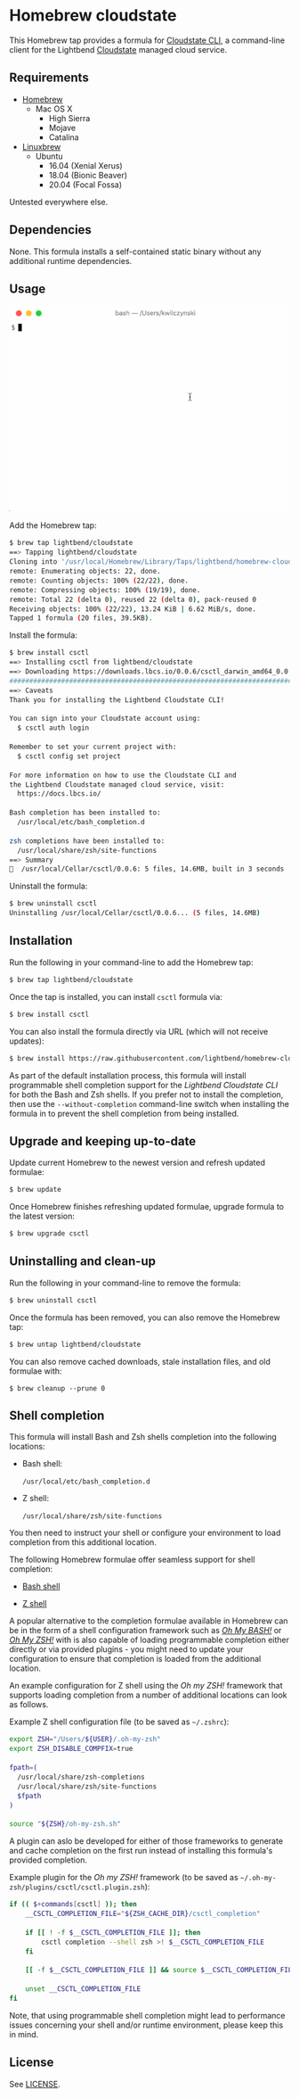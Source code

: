 # Homebrew cloudstate

This Homebrew tap provides a formula for [Cloudstate CLI][0], a command-line client for the Lightbend [Cloudstate][1] managed cloud service. 

## Requirements

* [Homebrew][2]
    * Mac OS X
        * High Sierra
        * Mojave
        * Catalina
* [Linuxbrew][3]
    * Ubuntu
        * 16.04 (Xenial Xerus)
        * 18.04 (Bionic Beaver)
        * 20.04 (Focal Fossa)

Untested everywhere else.

## Dependencies

None. This formula installs a self-contained static binary without any additional runtime dependencies.

## Usage

![Formula usage](usage.gif?raw=true "Formula usage")

Add the Homebrew tap:

```sh
$ brew tap lightbend/cloudstate
==> Tapping lightbend/cloudstate
Cloning into '/usr/local/Homebrew/Library/Taps/lightbend/homebrew-cloudstate'...
remote: Enumerating objects: 22, done.
remote: Counting objects: 100% (22/22), done.
remote: Compressing objects: 100% (19/19), done.
remote: Total 22 (delta 0), reused 22 (delta 0), pack-reused 0
Receiving objects: 100% (22/22), 13.24 KiB | 6.62 MiB/s, done.
Tapped 1 formula (20 files, 39.5KB).
```

Install the formula:

```sh
$ brew install csctl
==> Installing csctl from lightbend/cloudstate
==> Downloading https://downloads.lbcs.io/0.0.6/csctl_darwin_amd64_0.0.6.tar.gz
######################################################################## 100.0%
==> Caveats
Thank you for installing the Lightbend Cloudstate CLI!

You can sign into your Cloudstate account using:
  $ csctl auth login

Remember to set your current project with:
  $ csctl config set project

For more information on how to use the Cloudstate CLI and
the Lightbend Cloudstate managed cloud service, visit:
  https://docs.lbcs.io/

Bash completion has been installed to:
  /usr/local/etc/bash_completion.d

zsh completions have been installed to:
  /usr/local/share/zsh/site-functions
==> Summary
🍺  /usr/local/Cellar/csctl/0.0.6: 5 files, 14.6MB, built in 3 seconds
```

Uninstall the formula:

```sh
$ brew uninstall csctl
Uninstalling /usr/local/Cellar/csctl/0.0.6... (5 files, 14.6MB)
```

## Installation

Run the following in your command-line to add the Homebrew tap:

```sh
$ brew tap lightbend/cloudstate
```

Once the tap is installed, you can install `csctl` formula via:

```sh
$ brew install csctl
```

You can also install the formula directly via URL (which will not receive updates):

```sh
$ brew install https://raw.githubusercontent.com/lightbend/homebrew-cloudstate/master/Formula/csctl.rb
```

As part of the default installation process, this formula will install programmable shell completion support for the _Lightbend Cloudstate CLI_ for both the Bash and Zsh shells. If you prefer not to install the completion, then use the `--without-completion` command-line switch when installing the formula in to prevent the shell completion from being installed.

## Upgrade and keeping up-to-date

Update current Homebrew to the newest version and refresh updated formulae:

```sh
$ brew update
```

Once Homebrew finishes refreshing updated formulae, upgrade formula to the latest version:

```sh
$ brew upgrade csctl
```

## Uninstalling and clean-up

Run the following in your command-line to remove the formula:

```sh
$ brew uninstall csctl
```

Once the formula has been removed, you can also remove the Homebrew tap:

```sh
$ brew untap lightbend/cloudstate
```

You can also remove cached downloads, stale installation files, and old formulae with:

```
$ brew cleanup --prune 0
```

## Shell completion

This formula will install Bash and Zsh shells completion into the following locations:

- Bash shell:  

  `/usr/local/etc/bash_completion.d`

- Z shell:  

  `/usr/local/share/zsh/site-functions`

You then need to instruct your shell or configure your environment to load completion from this additional location.

The following Homebrew formulae offer seamless support for shell completion:

- [Bash shell][4]

- [Z shell][5]

A popular alternative to the completion formulae available in Homebrew can be in the form of a shell configuration framework such as _[Oh My BASH!][6]_ or _[Oh My ZSH!][7]_ with is also capable of loading programmable completion either directly or via provided plugins - you might need to update your configuration to ensure that completion is loaded from the additional location.

An example configuration for Z shell using the _Oh my ZSH!_ framework that supports loading completion from a number of additional locations can look as follows.

Example Z shell configuration file (to be saved as `~/.zshrc`):

```zsh
export ZSH="/Users/${USER}/.oh-my-zsh"
export ZSH_DISABLE_COMPFIX=true

fpath=(
  /usr/local/share/zsh-completions
  /usr/local/share/zsh/site-functions
  $fpath
)

source "${ZSH}/oh-my-zsh.sh"
```

A plugin can aslo be developed for either of those frameworks to generate and cache completion on the first run instead of installing this formula's provided completion.

Example plugin for the _Oh my ZSH!_ framework (to be saved as `~/.oh-my-zsh/plugins/csctl/csctl.plugin.zsh`):

```zsh
if (( $+commands[csctl] )); then
    __CSCTL_COMPLETION_FILE="${ZSH_CACHE_DIR}/csctl_completion"

    if [[ ! -f $__CSCTL_COMPLETION_FILE ]]; then
        csctl completion --shell zsh >! $__CSCTL_COMPLETION_FILE
    fi

    [[ -f $__CSCTL_COMPLETION_FILE ]] && source $__CSCTL_COMPLETION_FILE

    unset __CSCTL_COMPLETION_FILE
fi
```

Note, that using programmable shell completion might lead to performance issues concerning your shell and/or runtime environment, please keep this in mind.

## License

See [LICENSE](LICENSE).

[0]: https://docs.lbcs.io/cli/cli.html
[1]: https://cloudstate.io
[2]: https://brew.sh
[3]: https://linuxbrew.sh
[4]: https://formulae.brew.sh/formula/bash-completion@2
[5]: https://formulae.brew.sh/formula/zsh-completions
[6]: https://github.com/ohmybash/oh-my-bash
[7]: https://github.com/ohmyzsh/ohmyzsh
